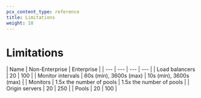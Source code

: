 ```yaml
---
pcx_content_type: reference
title: Limitations
weight: 18
---
```


# Limitations
| Name | Non-Enterprise | Enterprise | 
| --- | --- | --- | --- |
| Load balancers | 20 | 100 |
| Monitor intervals | 60s (min), 3600s (max) | 10s (min), 3600s (max) |
| Monitors | 1.5x the number of pools | 1.5x the number of pools | 
| Origin servers | 20 | 250 |
| Pools | 20 | 100 |
